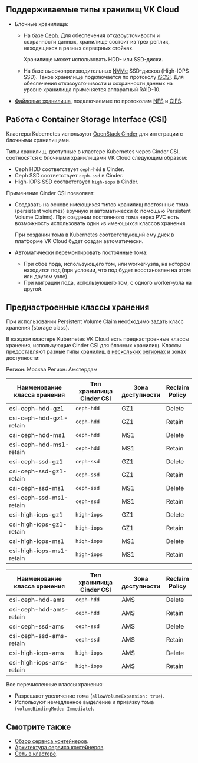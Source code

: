 ## Поддерживаемые типы хранилищ VK Cloud

- Блочные хранилища:

  - На базе [Ceph](https://ceph.io/en/). Для обеспечения отказоусточивости и сохранности данных, хранилище состоит из трех реплик, находящихся в разных серверных стойках.

    Хранилище может использовать HDD- или SSD-диски.

  - На базе высокопроизводительных [NVMe](https://www.snia.org/education/what-is-nvme) SSD-дисков (High-IOPS SSD). Такое хранилище подключается по протоколу [iSCSI](https://www.snia.org/education/what-is-iscsi). Для обеспечения отказоусточивости и сохранности данных на уровне хранилища применяется аппаратный RAID-10.

- [Файловые хранилища](https://www.snia.org/education/what-is-nas), подключаемые по протоколам [NFS](https://www.ibm.com/docs/en/aix/7.1?topic=management-network-file-system) и [СIFS](https://learn.microsoft.com/en-us/windows/win32/fileio/microsoft-smb-protocol-and-cifs-protocol-overview).

## Работа с Container Storage Interface (CSI)

Кластеры Kubernetes используют [OpenStack Cinder](https://docs.openstack.org/cinder/latest/) для интеграции с блочными хранилищами.

Типы хранилищ, доступные в кластере Kubernetes через Cinder CSI, соотносятся с блочными хранилищами VK Cloud следующим образом:

- Ceph HDD соответствует `ceph-hdd` в Cinder.
- Ceph SSD соответствует `ceph-ssd` в Cinder.
- High-IOPS SSD соответствует `high-iops` в Cinder.

Применение Cinder CSI позволяет:

- Создавать на основе имеющихся типов хранилищ постоянные тома (persistent volumes) вручную и автоматически (с помощью Persistent Volume Claims). При создании постоянного тома через PVC есть возможность использовать один из имеющихся классов хранения.

   <info>

  При создании тома в Kubernetes соответствующий ему диск в платформе VK Cloud будет создан автоматически.

   </info>

- Автоматически перемонтировать постоянные тома:
  - При сбое пода, использующего том, или worker-узла, на котором находится под (при условии, что под будет восстановлен на этом или другом узле).
  - При миграции пода, использующего том, с одного worker-узла на другой.

## Преднастроенные классы хранения

При использовании Persistent Volume Claim необходимо задать класс хранения (storage class).

В каждом кластере Kubernetes VK Cloud есть преднастроенные классы хранения, использующие Cinder CSI для блочных хранилищ.
Классы предоставляют разные типы хранилищ в [нескольких регионах](../../../../additionals/account/concepts/regions/) и зонах доступности:

<tabs>
<tablist>
<tab>Регион: Москва</tab>
<tab>Регион: Амстердам</tab>
</tablist>
<tabpanel>

| Наименование<br>класса хранения | Тип хранилища<br>Cinder CSI | Зона<br>доступности | Reclaim<br>Policy |
| ------------------------------- | --------------------------- | ------------------- | ----------------- |
| csi-ceph-hdd-gz1                | `ceph-hdd`                  | GZ1                 | Delete            |
| csi-ceph-hdd-gz1-retain         | `ceph-hdd`                  | GZ1                 | Retain            |
| csi-ceph-hdd-ms1                | `ceph-hdd`                  | MS1                 | Delete            |
| csi-ceph-hdd-ms1-retain         | `ceph-hdd`                  | MS1                 | Retain            |
| csi-ceph-ssd-gz1                | `ceph-ssd`                  | GZ1                 | Delete            |
| csi-ceph-ssd-gz1-retain         | `ceph-ssd`                  | GZ1                 | Retain            |
| csi-ceph-ssd-ms1                | `ceph-ssd`                  | MS1                 | Delete            |
| csi-ceph-ssd-ms1-retain         | `ceph-ssd`                  | MS1                 | Retain            |
| csi-high-iops-gz1               | `high-iops`                 | GZ1                 | Delete            |
| csi-high-iops-gz1-retain        | `high-iops`                 | GZ1                 | Retain            |
| csi-high-iops-ms1               | `high-iops`                 | MS1                 | Delete            |
| csi-high-iops-ms1-retain        | `high-iops`                 | MS1                 | Retain            |

</tabpanel>
<tabpanel>

| Наименование<br>класса хранения | Тип хранилища<br>Cinder CSI | Зона<br>доступности | Reclaim<br>Policy |
| ------------------------------- | --------------------------- | ------------------- | ----------------- |
| csi-ceph-hdd-ams                | `ceph-hdd`                  | AMS                 | Delete            |
| csi-ceph-hdd-ams-retain         | `ceph-hdd`                  | AMS                 | Retain            |
| csi-ceph-ssd-ams                | `ceph-ssd`                  | AMS                 | Delete            |
| csi-ceph-ssd-ams-retain         | `ceph-ssd`                  | AMS                 | Retain            |
| csi-high-iops-ams               | `high-iops`                 | AMS                 | Delete            |
| csi-high-iops-ams-retain        | `high-iops`                 | AMS                 | Retain            |

</tabpanel>
</tabs>

Все перечисленные классы хранения:

- Разрешают увеличение тома (`allowVolumeExpansion: true`).
- Используют немедленное выделение и привязку тома (`volumeBindingMode: Immediate`).

## Смотрите также

- [Обзор сервиса контейнеров](../overview/).
- [Архитектура сервиса контейнеров](../architecture/).
- [Сеть в кластере](../network/).
